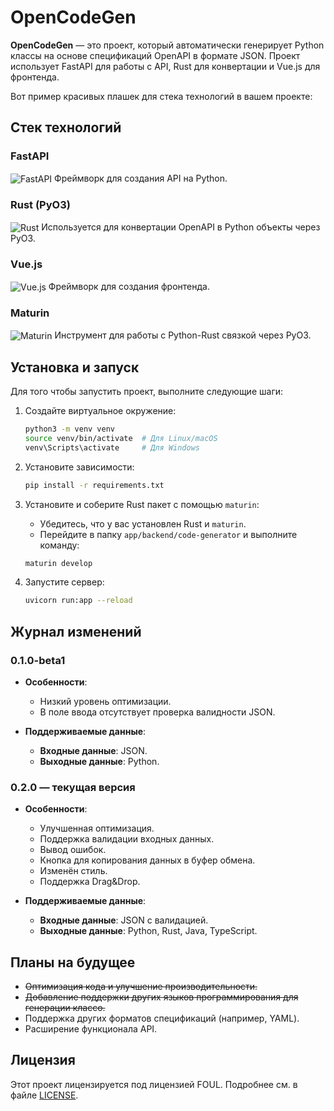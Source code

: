 # OpenCodeGen

**OpenCodeGen** — это проект, который автоматически генерирует Python классы на основе спецификаций OpenAPI в формате JSON. Проект использует FastAPI для работы с API, Rust для конвертации и Vue.js для фронтенда.

Вот пример красивых плашек для стека технологий в вашем проекте:


## Стек технологий

### **FastAPI** 
<img src="https://img.shields.io/badge/FastAPI-%231FA2A0.svg?style=for-the-badge&logo=fastapi&logoColor=white" alt="FastAPI" style="vertical-align: middle;"/>
Фреймворк для создания API на Python.

### **Rust (PyO3)**
<img src="https://img.shields.io/badge/Rust-%23000000.svg?style=for-the-badge&logo=rust&logoColor=white" alt="Rust" style="vertical-align: middle;"/>
Используется для конвертации OpenAPI в Python объекты через PyO3.

### **Vue.js**
<img src="https://img.shields.io/badge/Vue.js-%234FC08D.svg?style=for-the-badge&logo=vue.js&logoColor=white" alt="Vue.js" style="vertical-align: middle;"/>
Фреймворк для создания фронтенда.

### **Maturin**
<img src="https://img.shields.io/badge/Maturin-%2300A9C4.svg?style=for-the-badge&logo=python&logoColor=white" alt="Maturin" style="vertical-align: middle;"/>
Инструмент для работы с Python-Rust связкой через PyO3.


## Установка и запуск

Для того чтобы запустить проект, выполните следующие шаги:

1. Создайте виртуальное окружение:

    ```bash
    python3 -m venv venv
    source venv/bin/activate  # Для Linux/macOS
    venv\Scripts\activate     # Для Windows
    ```

2. Установите зависимости:

    ```bash
    pip install -r requirements.txt
    ```

3. Установите и соберите Rust пакет с помощью `maturin`:

    - Убедитесь, что у вас установлен Rust и `maturin`.
    - Перейдите в папку `app/backend/code-generator` и выполните команду:

    ```bash
    maturin develop
    ```

4. Запустите сервер:

    ```bash
    uvicorn run:app --reload
    ```


## Журнал изменений

### **0.1.0-beta1**
- **Особенности**:
  - Низкий уровень оптимизации.
  - В поле ввода отсутствует проверка валидности JSON.

- **Поддерживаемые данные**:
  - **Входные данные**: JSON.
  - **Выходные данные**: Python.

### **0.2.0** — текущая версия
- **Особенности**:
  - Улучшенная оптимизация.
  - Поддержка валидации входных данных.
  - Вывод ошибок.
  - Кнопка для копирования данных в буфер обмена.
  - Изменён стиль.
  - Поддержка Drag&Drop.
  
- **Поддерживаемые данные**:
  - **Входные данные**: JSON с валидацией.
  - **Выходные данные**: Python, Rust, Java, TypeScript.


## Планы на будущее

- ~~Оптимизация кода и улучшение производительности.~~
- ~~Добавление поддержки других языков программирования для генерации классо.~~
- Поддержка других форматов спецификаций (например, YAML).
- Расширение функционала API.

## Лицензия

Этот проект лицензируется под лицензией FOUL. Подробнее см. в файле [LICENSE](LICENSE).